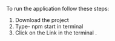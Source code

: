 To run the application follow these steps:
1. Download the project
2. Type- npm start in terminal
3. Click on the Link in the terminal .
